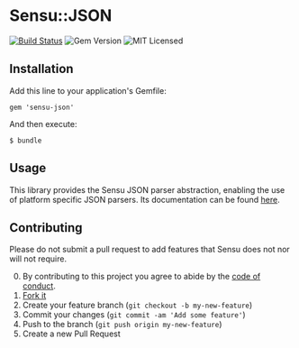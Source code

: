 # Sensu::JSON

[![Build Status](https://travis-ci.org/sensu/sensu-json.svg?branch=master)](https://travis-ci.org/sensu/sensu-json)
![Gem Version](https://img.shields.io/gem/v/sensu-json.svg)
![MIT Licensed](https://img.shields.io/github/license/sensu/sensu.svg)

## Installation

Add this line to your application's Gemfile:

    gem 'sensu-json'

And then execute:

    $ bundle

## Usage

This library provides the Sensu JSON parser abstraction, enabling
the use of platform specific JSON parsers. Its documentation can be
found [here](http://rubydoc.info/github/sensu/sensu-json/Sensu/JSON).

## Contributing

Please do not submit a pull request to add features that Sensu does
not nor will not require.

0. By contributing to this project you agree to abide by the [code of conduct](https://sensuapp.org/conduct).
1. [Fork it](https://github.com/sensu/sensu-json/fork)
2. Create your feature branch (`git checkout -b my-new-feature`)
3. Commit your changes (`git commit -am 'Add some feature'`)
4. Push to the branch (`git push origin my-new-feature`)
5. Create a new Pull Request
